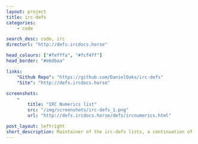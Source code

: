 ```yaml
---
layout: project
title: irc-defs
categories:
    - code

search_desc: code, irc
directurl: "http://defs.ircdocs.horse"

head_colours: ["#fefffa", "#fcf4ff"]
head_border: "#e6dbaa"

links:
    "Github Repo": "https://github.com/DanielOaks/irc-defs"
    "Site": "http://defs.ircdocs.horse"

screenshots:
    -
        title: "IRC Numerics list"
        src: "/img/screenshots/irc-defs_1.png"
        url: "http://defs.ircdocs.horse/defs/ircnumerics.html"

post_layout: leftright
short_description: Maintainer of the irc-defs lists, a continuation of the original IRC definition files from alien.com.au
---
```


